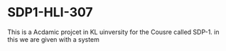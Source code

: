 # SDP1-HLI-307
This is a Acdamic projcet in KL uinversity for the Cousre called SDP-1.
in this we are given with a system
